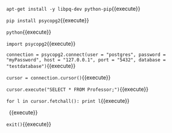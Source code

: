 
``apt-get install -y libpq-dev python-pip``{{execute}}

``pip install psycopg2``{{execute}}

``python``{{execute}}

``import psycopg2``{{execute}}

``connection = psycopg2.connect(user = "postgres", password = "myPassword", host = "127.0.0.1", port = "5432", database = "testdatabase")``{{execute}}

``cursor = connection.cursor()``{{execute}}

``cursor.execute("SELECT * FROM Professor;")``{{execute}}

``for l in cursor.fetchall(): print l``{{execute}}

`` ``{{execute}}

``exit()``{{execute}}